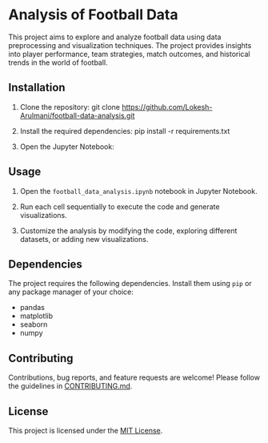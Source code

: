 # Analysis of Football Data

This project aims to explore and analyze football data using data preprocessing and visualization techniques. The project provides insights into player performance, team strategies, match outcomes, and historical trends in the world of football.

## Installation

1. Clone the repository: git clone https://github.com/Lokesh-Arulmani/football-data-analysis.git

2. Install the required dependencies: pip install -r requirements.txt

3. Open the Jupyter Notebook:

## Usage

1. Open the `football_data_analysis.ipynb` notebook in Jupyter Notebook.

2. Run each cell sequentially to execute the code and generate visualizations.

3. Customize the analysis by modifying the code, exploring different datasets, or adding new visualizations.

## Dependencies

The project requires the following dependencies. Install them using `pip` or any package manager of your choice:

- pandas
- matplotlib
- seaborn
- numpy

## Contributing

Contributions, bug reports, and feature requests are welcome! Please follow the guidelines in [CONTRIBUTING.md](CONTRIBUTING.md).

## License

This project is licensed under the [MIT License](LICENSE).
